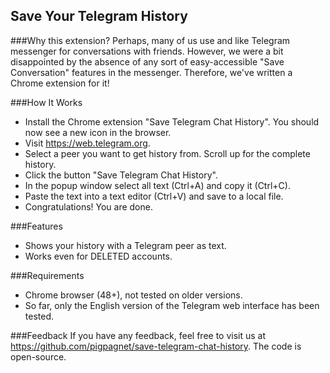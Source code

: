 Save Your Telegram History
--------------------------

###Why this extension?
Perhaps, many of us use and like Telegram messenger for conversations with friends. However, we were a bit disappointed by the absence of any sort of easy-accessible "Save Conversation" features in the messenger. Therefore, we've written a Chrome extension for it! 

###How It Works
- Install the Chrome extension "Save Telegram Chat History". You should now see a new icon in the browser.
- Visit https://web.telegram.org.
- Select a peer you want to get history from. Scroll up for the complete history.
- Click the button "Save Telegram Chat History".
- In the popup window select all text (Ctrl+A) and copy it (Ctrl+C).
- Paste the text into a text editor (Ctrl+V) and save to a local file.
- Congratulations! You are done.


###Features
* Shows your history with a Telegram peer as text.
* Works even for DELETED accounts.

###Requirements
* Chrome browser (48+), not tested on older versions.
* So far, only the English version of the Telegram web interface has been tested.

###Feedback
If you have any feedback, feel free to visit us at https://github.com/pigpagnet/save-telegram-chat-history. The code is open-source.
